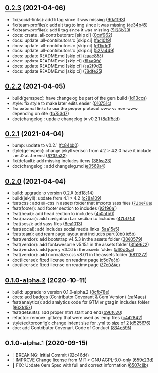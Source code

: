 ## [0.2.3](https://github.com/kmutahar/jekyll-theme-dscliu/compare/v0.2.2...v0.2.3) (2021-04-06)

* fix(social-links): add li tag since it was missing ([90a1193](https://github.com/kmutahar/jekyll-theme-dscliu/commit/90a1193))
* fix(team-profiles): add alt tag to img since it was missing ([de34b45](https://github.com/kmutahar/jekyll-theme-dscliu/commit/de34b45))
* fix(team-profiles): add li tag since it was missing ([5126b33](https://github.com/kmutahar/jekyll-theme-dscliu/commit/5126b33))
* docs: create .all-contributorsrc [skip ci] ([0caf962](https://github.com/kmutahar/jekyll-theme-dscliu/commit/0caf962))
* docs: update .all-contributorsrc [skip ci] ([fac10f9](https://github.com/kmutahar/jekyll-theme-dscliu/commit/fac10f9))
* docs: update .all-contributorsrc [skip ci] ([e11bdc1](https://github.com/kmutahar/jekyll-theme-dscliu/commit/e11bdc1))
* docs: update .all-contributorsrc [skip ci] ([527a449](https://github.com/kmutahar/jekyll-theme-dscliu/commit/527a449))
* docs: update README.md [skip ci] ([eaac858](https://github.com/kmutahar/jekyll-theme-dscliu/commit/eaac858))
* docs: update README.md [skip ci] ([f8ae9fa](https://github.com/kmutahar/jekyll-theme-dscliu/commit/f8ae9fa))
* docs: update README.md [skip ci] ([ea2f9d2](https://github.com/kmutahar/jekyll-theme-dscliu/commit/ea2f9d2))
* docs: update README.md [skip ci] ([78dfe25](https://github.com/kmutahar/jekyll-theme-dscliu/commit/78dfe25))



## [0.2.2](https://github.com/kmutahar/jekyll-theme-dscliu/compare/v0.2.1...v0.2.2) (2021-04-05)

* build(gemspec): have changelog be part of the gem build ([1d13cca](https://github.com/kmutahar/jekyll-theme-dscliu/commit/1d13cca))
* style: fix style to make later edits easier ([010751c](https://github.com/kmutahar/jekyll-theme-dscliu/commit/010751c))
* fix: external links to use the proper protocol www vs non-www depending on site ([fb753d7](https://github.com/kmutahar/jekyll-theme-dscliu/commit/fb753d7))
* doc(changelog): update changelog to v0.2.1 ([8a1f5dd](https://github.com/kmutahar/jekyll-theme-dscliu/commit/8a1f5dd))



## [0.2.1](https://github.com/kmutahar/jekyll-theme-dscliu/compare/v0.2.0...v0.2.1) (2021-04-04)

* bump: update to v0.2.1 ([fc84bb0](https://github.com/kmutahar/jekyll-theme-dscliu/commit/fc84bb0))
* style(gemspec): change jekyll verison from 4.2 > 4.2.0 have it include the .0 at the end ([8739a32](https://github.com/kmutahar/jekyll-theme-dscliu/commit/8739a32))
* fix(default): add missing includes items ([38fea23](https://github.com/kmutahar/jekyll-theme-dscliu/commit/38fea23))
* doc(changelog): add changelog.md ([e0569a4](https://github.com/kmutahar/jekyll-theme-dscliu/commit/e0569a4))



## [0.2.0](https://github.com/kmutahar/jekyll-theme-dscliu/compare/v0.1.0-alpha.2...v0.2.0) (2021-04-04)

* build: upgrade to version 0.2.0 ([dd18c14](https://github.com/kmutahar/jekyll-theme-dscliu/commit/dd18c14))
* build(jekyll): update from 4.1 > 4.2 ([c28a109](https://github.com/kmutahar/jekyll-theme-dscliu/commit/c28a109))
* feat(css): add all-css in assets folder that imports sass files ([726e70a](https://github.com/kmutahar/jekyll-theme-dscliu/commit/726e70a))
* feat(footer): add footer section to includes ([93f96a1](https://github.com/kmutahar/jekyll-theme-dscliu/commit/93f96a1))
* feat(head): add head section to includes ([4b0afb0](https://github.com/kmutahar/jekyll-theme-dscliu/commit/4b0afb0))
* feat(navbar): add navigation bar section to includes ([47bf91d](https://github.com/kmutahar/jekyll-theme-dscliu/commit/47bf91d))
* feat(scss): add sass files ([8ea1013](https://github.com/kmutahar/jekyll-theme-dscliu/commit/8ea1013))
* feat(social): add includes social media links ([5aa15e5](https://github.com/kmutahar/jekyll-theme-dscliu/commit/5aa15e5))
* feat(team): add team page layout and includes part ([0b01e5b](https://github.com/kmutahar/jekyll-theme-dscliu/commit/0b01e5b))
* feat(vendor): add bootstrap v4.5.3 in the assets folder ([3060579](https://github.com/kmutahar/jekyll-theme-dscliu/commit/3060579))
* feat(vendor): add fontawesome v5.15.1 in the assets folder ([3fa9622](https://github.com/kmutahar/jekyll-theme-dscliu/commit/3fa9622))
* feat(vendor): add jquery v3.5.1 in the assets folder ([b80d0ca](https://github.com/kmutahar/jekyll-theme-dscliu/commit/b80d0ca))
* feat(vendor): add normalize.css v8.0.1 in the assets folder ([6811272](https://github.com/kmutahar/jekyll-theme-dscliu/commit/6811272))
* doc(license): fixed license on readme page ([c5d7e8b](https://github.com/kmutahar/jekyll-theme-dscliu/commit/c5d7e8b))
* doc(license): fixed license on readme page ([27e086c](https://github.com/kmutahar/jekyll-theme-dscliu/commit/27e086c))



## [0.1.0-alpha.2](https://github.com/kmutahar/jekyll-theme-dscliu/compare/v0.1.0-alpha.1...v0.1.0-alpha.2) (2020-10-11)

* build: upgrade to version 0.1.0-alpha.2 ([8cfb78e](https://github.com/kmutahar/jekyll-theme-dscliu/commit/8cfb78e))
* docs: add badges (Contributor Covenant & Gem Version) ([eaf4aea](https://github.com/kmutahar/jekyll-theme-dscliu/commit/eaf4aea))
* feat(analytics): add analytics code for GTM or gtag in includes folder ([863fd53](https://github.com/kmutahar/jekyll-theme-dscliu/commit/863fd53))
* feat(defaults): add proper html start and end ([b96f620](https://github.com/kmutahar/jekyll-theme-dscliu/commit/b96f620))
* refactor: remove .gitkeep that were used as temp files ([c4d2842](https://github.com/kmutahar/jekyll-theme-dscliu/commit/c4d2842))
* style(editorconfig): change indent size for .yml to size of 2 ([d525676](https://github.com/kmutahar/jekyll-theme-dscliu/commit/d525676))
* doc: add Contributor Covenant Code of Conduct ([834e595](https://github.com/kmutahar/jekyll-theme-dscliu/commit/834e595))



## 0.1.0-alpha.1 (2020-09-15)

* ‼️ BREAKING: Initial Commit ([92c46dd](https://github.com/kmutahar/jekyll-theme-dscliu/commit/92c46dd))
* ‼️ IMPROVE Change license from MIT > GNU AGPL-3.0-only ([659c23d](https://github.com/kmutahar/jekyll-theme-dscliu/commit/659c23d))
* 🐛 FIX: Update Gem Spec with full and correct information ([6507c8b](https://github.com/kmutahar/jekyll-theme-dscliu/commit/6507c8b))



